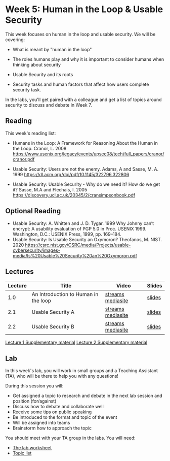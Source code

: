 # Week 5: Human in the Loop & Usable Security

This week focuses on human in the loop and usable security. We will be covering:

- What is meant by "human in the loop"
- The roles humans play and why it is important to consider humans when thinking about security

- Usable Security and its roots
- Security tasks and human factors that affect how users complete security task. 

In the labs, you'll get paired with a colleague and get a list of topics around security to discuss and debate in Week 7.

## Reading

This week's reading list:
- Humans in the Loop: A Framework for Reasoning About the Human in the Loop. Cranor, L. 2008 https://www.usenix.org/legacy/events/upsec08/tech/full_papers/cranor/cranor.pdf

- Usable Security: Users are not the enemy. Adams, A and Sasse, M. A. 1999 https://dl.acm.org/doi/pdf/10.1145/322796.322806

- Usable Security: Usable Security - Why do we need it? How do we get it? Sasse, M.A and Flechais, I. 2005 https://discovery.ucl.ac.uk/20345/2/cransimpsonbook.pdf

## Optional Reading

- Usable Security: A. Whitten and J. D. Tygar. 1999  Why Johnny can’t encrypt: A usability evaluation of PGP 5.0 in Proc. USENIX 1999. Washington, D.C.: USENIX Press, 1999, pp. 169–184.
- Usable Security: Is Usable Security an Oxymoron? Theofanos, M. NIST.  2020 https://csrc.nist.gov/CSRC/media/Projects/usable-cybersecurity/images-media/Is%20Usable%20Security%20an%20Oxymoron.pdf




## Lectures

| Lecture | Title | Video | Slides |
|---------|-------|-------|--------|
| 1.0 | An Introduction to Human in the loop | [streams](https://uob-my.sharepoint.com/:v:/r/personal/kr17991_bristol_ac_uk/Documents/Stream%20Migrated%20Videos/COMS30038%20Security%20Behaviours%20Lecture%205-20221021_093501.mp4?csf=1&web=1&e=ucprYH&nav=eyJyZWZlcnJhbEluZm8iOnsicmVmZXJyYWxBcHAiOiJTdHJlYW1XZWJBcHAiLCJyZWZlcnJhbFZpZXciOiJTaGFyZURpYWxvZy1MaW5rIiwicmVmZXJyYWxBcHBQbGF0Zm9ybSI6IldlYiIsInJlZmVycmFsTW9kZSI6InZpZXcifX0%3D) [mediasite]() | [slides](slides/COMS30038-Lecture_5_Intro_and_HiL.pdf) |
| 2.1 | Usable Security A | [streams](https://uob-my.sharepoint.com/:v:/r/personal/kr17991_bristol_ac_uk/Documents/Stream%20Migrated%20Videos/COMS30038%20Security%20Behaviours%20Lecture%205-20221021_093501.mp4?csf=1&web=1&e=ucprYH&nav=eyJyZWZlcnJhbEluZm8iOnsicmVmZXJyYWxBcHAiOiJTdHJlYW1XZWJBcHAiLCJyZWZlcnJhbFZpZXciOiJTaGFyZURpYWxvZy1MaW5rIiwicmVmZXJyYWxBcHBQbGF0Zm9ybSI6IldlYiIsInJlZmVycmFsTW9kZSI6InZpZXcifX0%3D) [mediasite]() | [slides](slides/COMS30038-Lecture_6_Usable_Security.pdf) |
| 2.2 | Usable Security B | [streams](https://uob-my.sharepoint.com/:v:/r/personal/kr17991_bristol_ac_uk/Documents/Stream%20Migrated%20Videos/COMS30038%20-%20Lecture%207%20Usable%20Security%20Part%20B-20221107_013355.mp4?csf=1&web=1&e=oTnf4X&nav=eyJyZWZlcnJhbEluZm8iOnsicmVmZXJyYWxBcHAiOiJTdHJlYW1XZWJBcHAiLCJyZWZlcnJhbFZpZXciOiJTaGFyZURpYWxvZy1MaW5rIiwicmVmZXJyYWxBcHBQbGF0Zm9ybSI6IldlYiIsInJlZmVycmFsTW9kZSI6InZpZXcifX0%3D) [mediasite]() | [slides](slides/COMS30038-Lecture_6_Usable_Security.pdf) |


[Lecture 1 Supplementary material](HiL_Supplementary_material.txt)
[Lecture 2 Supplementary material](Usable_Security_Supplementary_material.txt)

## Lab

In this week's lab, you will work in small groups and a Teaching Assistant (TA), who will be there to help you with any questions!
 
During this session you will: 
- Get assigned a topic to research and debate in the next lab session and position (for/against) 
- Discuss how to debate and collaborate well
- Receive some tips on public speaking
- Be introduced to the format and topic of the event
- Will be assigned into teams
- Brainstorm how to approach the topic


You should meet with your TA group in the labs. You will need:

- [The lab worksheet]()
- [Topic list]()

